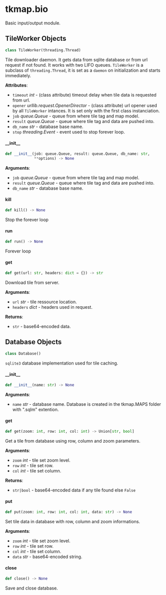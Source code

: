 <a id="tkmap.bio"></a>

# tkmap.bio

Basic input/output module.

<a id="tkmap.bio.TileWorker"></a>

## TileWorker Objects

```python
class TileWorker(threading.Thread)
```

Tile downloader daemon. It gets data from sqlite database or from url
request if not found. It works with two LIFO queues. `TileWorker` is a
subclass of `threading.Thread`, it is set as a `daemon` on initialization
and starts immediately.

**Attributes**:

- `timeout` _int_ - (class attribute) timeout delay when tile data is
  requested from url.
- `opener` _urllib.request.OpenerDirector_ - (class attribute) url opener
  used by all `TileWorker` intances. It is set only with the first
  class instanciation.
- `job` _queue.Queue_ - queue from where tile tag and map model.
- `result` _queue.Queue_ - queue where tile tag and data are pushed into.
- `db_name` _str_ - database base name.
- `stop` _threading.Event_ - event used to stop forever loop.

<a id="tkmap.bio.TileWorker.__init__"></a>

#### \_\_init\_\_

```python
def __init__(job: queue.Queue, result: queue.Queue, db_name: str,
             **options) -> None
```

**Arguments**:

- `job` _queue.Queue_ - queue from where tile tag and map model.
- `result` _queue.Queue_ - queue where tile tag and data are pushed
  into.
- `db_name` _str_ - database base name.

<a id="tkmap.bio.TileWorker.kill"></a>

#### kill

```python
def kill() -> None
```

Stop the forever loop

<a id="tkmap.bio.TileWorker.run"></a>

#### run

```python
def run() -> None
```

Forever loop

<a id="tkmap.bio.TileWorker.get"></a>

#### get

```python
def get(url: str, headers: dict = {}) -> str
```

Download tile from server.

**Arguments**:

- `url` _str_ - tile ressource location.
- `headers` _dict_ - headers used in request.
  

**Returns**:

- `str` - base64-encoded data.

<a id="tkmap.bio.Database"></a>

## Database Objects

```python
class Database()
```

`sqlite3` database implementation used for tile caching.

<a id="tkmap.bio.Database.__init__"></a>

#### \_\_init\_\_

```python
def __init__(name: str) -> None
```

**Arguments**:

- `name` _str_ - database name. Database is created in the tkmap.MAPS
  folder with ".sqlm" extention.

<a id="tkmap.bio.Database.get"></a>

#### get

```python
def get(zoom: int, row: int, col: int) -> Union[str, bool]
```

Get a tile from database using row, column and zoom parameters.

**Arguments**:

- `zoom` _int_ - tile set zoom level.
- `row` _int_ - tile set row.
- `col` _int_ - tile set column.
  

**Returns**:

- `str|bool` - base64-encoded data if any tile found else `False`

<a id="tkmap.bio.Database.put"></a>

#### put

```python
def put(zoom: int, row: int, col: int, data: str) -> None
```

Set tile data in database with row, column and zoom informations.

**Arguments**:

- `zoom` _int_ - tile set zoom level.
- `row` _int_ - tile set row.
- `col` _int_ - tile set column.
- `data` _str_ - base64-encoded string.

<a id="tkmap.bio.Database.close"></a>

#### close

```python
def close() -> None
```

Save and close database.

